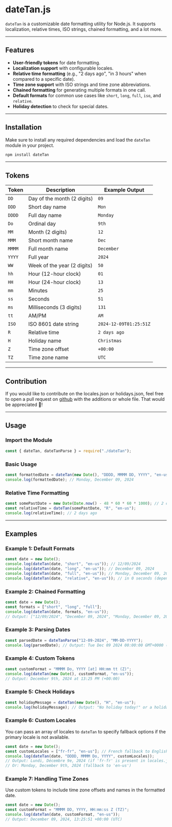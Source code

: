 # dateTan.js

`dateTan` is a  customizable date formatting utility for Node.js. It supports localization, relative times, ISO strings, chained formatting, and a lot more.

---

## Features

- **User-friendly tokens** for date formatting.
- **Localization support** with configurable locales.
- **Relative time formatting** (e.g., "2 days ago", "in 3 hours" when compared to a specific date).
- **Time zone support** with ISO strings and time zone abbreviations.
- **Chained formatting** for generating multiple formats in one call.
- **Default formats** for common use cases like `short`, `long`, `full`, `iso`, and `relative`.
- **Holiday detection** to check for special dates.

---

## Installation

Make sure to install any required dependencies and load the `dateTan` module in your project.

```bash
npm install dateTan
```

---

## Tokens

| Token  | Description                       | Example Output        |
|--------|-----------------------------------|-----------------------|
| `DD`   | Day of the month (2 digits)       | `09`                  |
| `DDD`  | Short day name                    | `Mon`                 |
| `DDDD` | Full day name                     | `Monday`              |
| `Do`   | Ordinal day                       | `9th`                 |
| `MM`   | Month (2 digits)                  | `12`                  |
| `MMM`  | Short month name                  | `Dec`                 |
| `MMMM` | Full month name                   | `December`            |
| `YYYY` | Full year                         | `2024`                |
| `WW`   | Week of the year (2 digits)       | `50`                  |
| `hh`   | Hour (12-hour clock)              | `01`                  |
| `HH`   | Hour (24-hour clock)              | `13`                  |
| `mm`   | Minutes                           | `25`                  |
| `ss`   | Seconds                           | `51`                  |
| `ms`   | Milliseconds (3 digits)           | `131`                 |
| `tt`   | AM/PM                             | `AM`                  |
| `ISO`  | ISO 8601 date string              | `2024-12-09T01:25:51Z`|
| `R`    | Relative time                     | `2 days ago`          |
| `H`    | Holiday name                      | `Christmas`           |
| `Z`    | Time zone offset                  | `+00:00`              |
| `TZ`   | Time zone name                    | `UTC`                 |

---

## Contribution

If you would like to contribute on the locales.json or holidays.json, feel free to open a pull request on [github]() with the additions or whole file. That would be appreciated 🤝!

---

## Usage

### Import the Module

```javascript
const { dateTan, dateTanParse } = require("./dateTan");
```

### Basic Usage

```javascript
const formattedDate = dateTan(new Date(), "DDDD, MMMM DD, YYYY", "en-us");
console.log(formattedDate); // Monday, December 09, 2024
```

### Relative Time Formatting

```javascript
const somePastDate = new Date(Date.now() - 48 * 60 * 60 * 1000); // 2 days ago
const relativeTime = dateTan(somePastDate, "R", "en-us");
console.log(relativeTime); // 2 days ago
```

---

## Examples

### Example 1: Default Formats

```javascript
const date = new Date();
console.log(dateTan(date, "short", "en-us")); // 12/09/2024
console.log(dateTan(date, "long", "en-us")); // December 09, 2024
console.log(dateTan(date, "full", "en-us")); // Monday, December 09, 2024, 13:25:51 UTC
console.log(dateTan(date, "relative", "en-us")); // in 0 seconds (depending on the time passed)
```

### Example 2: Chained Formatting

```javascript
const date = new Date();
const formats = ["short", "long", "full"];
console.log(dateTan(date, formats, "en-us"));
// Output: ["12/09/2024", "December 09, 2024", "Monday, December 09, 2024, 13:25:51 UTC"]
```

### Example 3: Parsing Dates

```javascript
const parsedDate = dateTanParse("12-09-2024", "MM-DD-YYYY");
console.log(parsedDate); // Output: Tue Dec 09 2024 00:00:00 GMT+0000 (UTC)
```

### Example 4: Custom Tokens

```javascript
const customFormat = "MMMM Do, YYYY [at] HH:mm tt (Z)";
console.log(dateTan(new Date(), customFormat, "en-us"));
// Output: December 9th, 2024 at 13:25 PM (+00:00)
```

### Example 5: Check Holidays

```javascript
const holidayMessage = dateTan(new Date(), "H", "en-us");
console.log(holidayMessage); // Output: "No holiday today!" or a holiday name.
```

### Example 6: Custom Locales

You can pass an array of locales to `dateTan` to specify fallback options if the primary locale is not available.

```javascript
const date = new Date();
const customLocales = ["fr-fr", "en-us"]; // French fallback to English
console.log(dateTan(date, "DDDD, MMMM Do, YYYY", customLocales));
// Output: Lundi, Décembre 9e, 2024 (if 'fr-fr' is present in locales.json)
// Or: Monday, December 9th, 2024 (fallback to 'en-us')
```

### Example 7: Handling Time Zones

Use custom tokens to include time zone offsets and names in the formatted date.

```javascript
const date = new Date();
const customFormat = "MMMM DD, YYYY, HH:mm:ss Z (TZ)";
console.log(dateTan(date, customFormat, "en-us"));
// Output: December 09, 2024, 13:25:51 +00:00 (UTC)
```
